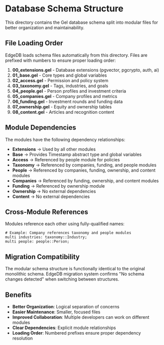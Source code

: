 # Database Schema Structure

This directory contains the Gel database schema split into modular files for better organization and maintainability.

## File Loading Order

EdgeDB loads schema files automatically from this directory. Files are prefixed with numbers to ensure proper loading order:

1. **00_extensions.gel** - Database extensions (pgvector, pgcrypto, auth, ai)
2. **01_base.gel** - Core types and global variables  
3. **02_access.gel** - Permission and policy system
4. **03_taxonomy.gel** - Tags, industries, and goals
5. **04_people.gel** - Person profiles and investment criteria
6. **05_companies.gel** - Company profiles and metrics
7. **06_funding.gel** - Investment rounds and funding data
8. **07_ownership.gel** - Equity and ownership tables
9. **08_content.gel** - Articles and recognition content

## Module Dependencies

The modules have the following dependency relationships:

- **Extensions** → Used by all other modules
- **Base** → Provides Timestamp abstract type and global variables  
- **Access** → Referenced by people module for policies
- **Taxonomy** → Referenced by companies, funding, and people modules
- **People** → Referenced by companies, funding, ownership, and content modules
- **Companies** → Referenced by funding, ownership, and content modules
- **Funding** → Referenced by ownership module
- **Ownership** → No external dependencies
- **Content** → No external dependencies

## Cross-Module References

Modules reference each other using fully-qualified names:

```edgeql
# Example: Company references taxonomy and people modules
multi industries: taxonomy::Industry;
multi people: people::Person;
```

## Migration Compatibility

The modular schema structure is functionally identical to the original monolithic schema. EdgeDB migration system confirms "No schema changes detected" when switching between structures.

## Benefits

- **Better Organization**: Logical separation of concerns
- **Easier Maintenance**: Smaller, focused files  
- **Improved Collaboration**: Multiple developers can work on different modules
- **Clear Dependencies**: Explicit module relationships
- **Loading Order**: Numbered prefixes ensure proper dependency resolution